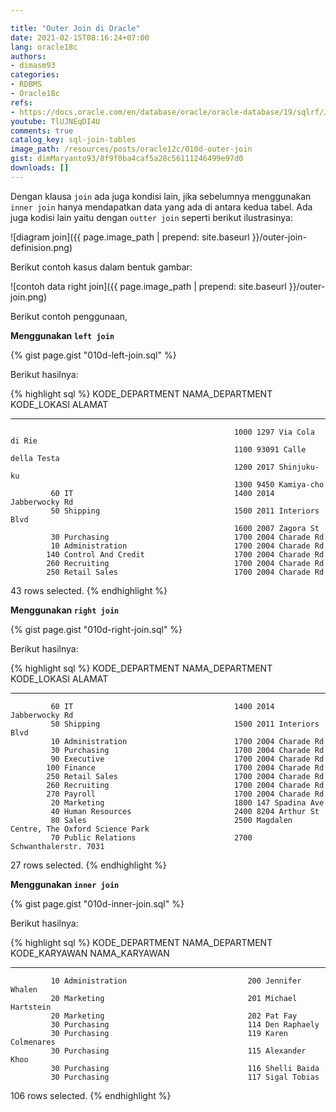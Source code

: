 ```yaml
---

title: "Outer Join di Oracle"
date: 2021-02-15T08:16:24+07:00
lang: oracle18c
authors:
- dimasm93
categories:
- RDBMS
- Oracle18c
refs: 
- https://docs.oracle.com/en/database/oracle/oracle-database/19/sqlrf/Joins.html#GUID-29A4584C-0741-4E6A-A89B-DCFAA222994A
youtube: TlUJNEqDI4U
comments: true
catalog_key: sql-join-tables
image_path: /resources/posts/oracle12c/010d-outer-join
gist: dimMaryanto93/8f9f0ba4caf5a28c56111246499e97d0
downloads: []
---
```


Dengan klausa `join` ada juga kondisi lain, jika sebelumnya menggunakan `inner join` hanya mendapatkan data yang ada di antara kedua tabel. Ada juga kodisi lain yaitu dengan `outter join` seperti berikut ilustrasinya:

<!--more-->

![diagram join]({{ page.image_path | prepend: site.baseurl }}/outer-join-definision.png)

Berikut contoh kasus dalam bentuk gambar:

![contoh data right join]({{ page.image_path | prepend: site.baseurl }}/outer-join.png)

Berikut contoh penggunaan, 

**Menggunakan `left join`**

{% gist page.gist "010d-left-join.sql" %}

Berikut hasilnya:

{% highlight sql %}
KODE_DEPARTMENT NAMA_DEPARTMENT                KODE_LOKASI ALAMAT
--------------- ------------------------------ ----------- ----------------------------------------
                                                      1000 1297 Via Cola di Rie
                                                      1100 93091 Calle della Testa
                                                      1200 2017 Shinjuku-ku
                                                      1300 9450 Kamiya-cho
             60 IT                                    1400 2014 Jabberwocky Rd
             50 Shipping                              1500 2011 Interiors Blvd
                                                      1600 2007 Zagora St
             30 Purchasing                            1700 2004 Charade Rd
             10 Administration                        1700 2004 Charade Rd
            140 Control And Credit                    1700 2004 Charade Rd
            260 Recruiting                            1700 2004 Charade Rd
            250 Retail Sales                          1700 2004 Charade Rd

43 rows selected.
{% endhighlight %}

**Menggunakan `right join`**

{% gist page.gist "010d-right-join.sql" %}

Berikut hasilnya:

{% highlight sql %}
KODE_DEPARTMENT NAMA_DEPARTMENT                KODE_LOKASI ALAMAT
--------------- ------------------------------ ----------- ----------------------------------------
             60 IT                                    1400 2014 Jabberwocky Rd
             50 Shipping                              1500 2011 Interiors Blvd
             10 Administration                        1700 2004 Charade Rd
             30 Purchasing                            1700 2004 Charade Rd
             90 Executive                             1700 2004 Charade Rd
            100 Finance                               1700 2004 Charade Rd
            250 Retail Sales                          1700 2004 Charade Rd
            260 Recruiting                            1700 2004 Charade Rd
            270 Payroll                               1700 2004 Charade Rd
             20 Marketing                             1800 147 Spadina Ave
             40 Human Resources                       2400 8204 Arthur St
             80 Sales                                 2500 Magdalen Centre, The Oxford Science Park
             70 Public Relations                      2700 Schwanthalerstr. 7031

27 rows selected.
{% endhighlight %}

**Menggunakan `inner join`**

{% gist page.gist "010d-inner-join.sql" %}

Berikut hasilnya:

{% highlight sql %}
KODE_DEPARTMENT NAMA_DEPARTMENT                KODE_KARYAWAN NAMA_KARYAWAN
--------------- ------------------------------ ------------- ----------------------------------------------
             10 Administration                           200 Jennifer Whalen
             20 Marketing                                201 Michael Hartstein
             20 Marketing                                202 Pat Fay
             30 Purchasing                               114 Den Raphaely
             30 Purchasing                               119 Karen Colmenares
             30 Purchasing                               115 Alexander Khoo
             30 Purchasing                               116 Shelli Baida
             30 Purchasing                               117 Sigal Tobias

106 rows selected.
{% endhighlight %}